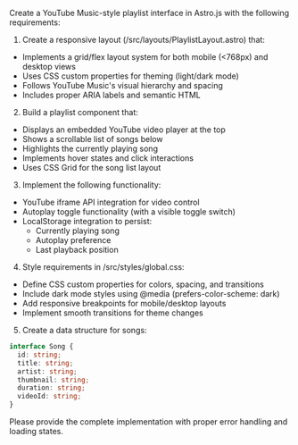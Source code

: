 Create a YouTube Music-style playlist interface in Astro.js with the following requirements:

1. Create a responsive layout (/src/layouts/PlaylistLayout.astro) that:

- Implements a grid/flex layout system for both mobile (<768px) and desktop views
- Uses CSS custom properties for theming (light/dark mode)
- Follows YouTube Music's visual hierarchy and spacing
- Includes proper ARIA labels and semantic HTML

2. Build a playlist component that:

- Displays an embedded YouTube video player at the top
- Shows a scrollable list of songs below
- Highlights the currently playing song
- Implements hover states and click interactions
- Uses CSS Grid for the song list layout

3. Implement the following functionality:

- YouTube iframe API integration for video control
- Autoplay toggle functionality (with a visible toggle switch)
- LocalStorage integration to persist:
  - Currently playing song
  - Autoplay preference
  - Last playback position

4. Style requirements in /src/styles/global.css:

- Define CSS custom properties for colors, spacing, and transitions
- Include dark mode styles using @media (prefers-color-scheme: dark)
- Add responsive breakpoints for mobile/desktop layouts
- Implement smooth transitions for theme changes

5. Create a data structure for songs:

```typescript
interface Song {
  id: string;
  title: string;
  artist: string;
  thumbnail: string;
  duration: string;
  videoId: string;
}
```

Please provide the complete implementation with proper error handling and loading states.
